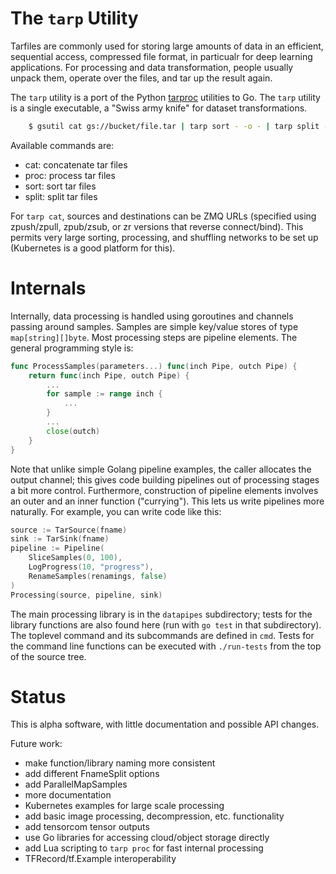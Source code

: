 # The `tarp` Utility

Tarfiles are commonly used for storing large amounts of data in an efficient,
sequential access, compressed file format, in particualr for deep learning
applications. For processing and data transformation,
people usually unpack them, operate over the files, and tar up the result again.

The `tarp` utility is a port of the Python [tarproc](http://github.com/tmbdev/tarproc)
utilities to Go. The `tarp` utility is a single executable, a "Swiss army knife"
for dataset transformations.

```Bash
    $ gsutil cat gs://bucket/file.tar | tarp sort - -o - | tarp split -c 1000 -o 'output-%06d.tar'
```

Available commands are:

- cat: concatenate tar files
- proc: process tar files
- sort: sort tar files
- split: split tar files

For `tarp cat`, sources and destinations can be ZMQ URLs (specified using zpush/zpull,
zpub/zsub, or zr versions that reverse connect/bind). This permits very large
sorting, processing, and shuffling networks to be set up (Kubernetes is a good platform
for this).

# Internals

Internally, data processing is handled using goroutines and channels passing
around samples. Samples are simple key/value stores of type `map[string][]byte`.
Most processing steps are pipeline elements. The general programming style is:

```Go
func ProcessSamples(parameters...) func(inch Pipe, outch Pipe) {
	return func(inch Pipe, outch Pipe) {
		...
		for sample := range inch {
			...
		}
		...
		close(outch)
	}
}
```

Note that unlike simple Golang pipeline examples, the caller
allocates the output channel; this gives code building pipelines
out of processing stages a bit more control.
Furthermore, construction of pipeline elements
involves an outer and an inner function ("currying"). This lets us
write pipelines more naturally.
For example, you can write code like this:

```Go
source := TarSource(fname)
sink := TarSink(fname)
pipeline := Pipeline(
	SliceSamples(0, 100),
	LogProgress(10, "progress"),
	RenameSamples(renamings, false)
)
Processing(source, pipeline, sink)
```

The main processing library is in the `datapipes` subdirectory;
tests for the library functions are also found here (run with
`go test` in that subdirectory).
The toplevel command and its subcommands are defined in `cmd`.
Tests for the command line functions can be executed with `./run-tests`
from the top of the source tree.

# Status

This is alpha software, with little documentation and possible API changes.

Future work:

- make function/library naming more consistent
- add different FnameSplit options
- add ParallelMapSamples
- more documentation
- Kubernetes examples for large scale processing
- add basic image processing, decompression, etc. functionality
- add tensorcom tensor outputs
- use Go libraries for accessing cloud/object storage directly
- add Lua scripting to `tarp proc` for fast internal processing
- TFRecord/tf.Example interoperability
